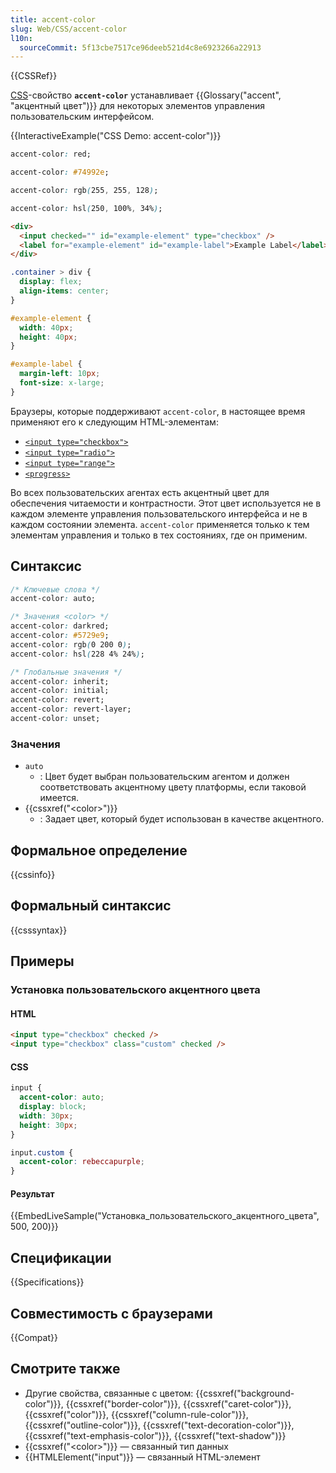 ```yaml
---
title: accent-color
slug: Web/CSS/accent-color
l10n:
  sourceCommit: 5f13cbe7517ce96deeb521d4c8e6923266a22913
---
```


{{CSSRef}}

[CSS](/ru/docs/Web/CSS)-свойство **`accent-color`** устанавливает {{Glossary("accent", "акцентный цвет")}} для некоторых элементов управления пользовательским интерфейсом.

{{InteractiveExample("CSS Demo: accent-color")}}

```css interactive-example-choice
accent-color: red;
```

```css interactive-example-choice
accent-color: #74992e;
```

```css interactive-example-choice
accent-color: rgb(255, 255, 128);
```

```css interactive-example-choice
accent-color: hsl(250, 100%, 34%);
```

```html interactive-example
<div>
  <input checked="" id="example-element" type="checkbox" />
  <label for="example-element" id="example-label">Example Label</label>
</div>
```

```css interactive-example
.container > div {
  display: flex;
  align-items: center;
}

#example-element {
  width: 40px;
  height: 40px;
}

#example-label {
  margin-left: 10px;
  font-size: x-large;
}
```

Браузеры, которые поддерживают `accent-color`, в настоящее время применяют его к следующим HTML-элементам:

- [`<input type="checkbox">`](/ru/docs/Web/HTML/Element/input/checkbox)
- [`<input type="radio">`](/ru/docs/Web/HTML/Element/input/radio)
- [`<input type="range">`](/ru/docs/Web/HTML/Element/input/range)
- [`<progress>`](/ru/docs/Web/HTML/Element/progress)

Во всех пользовательских агентах есть акцентный цвет для обеспечения читаемости и контрастности. Этот цвет используется не в каждом элементе управления пользовательского интерфейса и не в каждом состоянии элемента. `accent-color` применяется только к тем элементам управления и только в тех состояниях, где он применим.

## Синтаксис

```css
/* Ключевые слова */
accent-color: auto;

/* Значения <color> */
accent-color: darkred;
accent-color: #5729e9;
accent-color: rgb(0 200 0);
accent-color: hsl(228 4% 24%);

/* Глобальные значения */
accent-color: inherit;
accent-color: initial;
accent-color: revert;
accent-color: revert-layer;
accent-color: unset;
```

### Значения

- `auto`
  - : Цвет будет выбран пользовательским агентом и должен соответствовать акцентному цвету платформы, если таковой имеется.
- {{cssxref("&lt;color&gt;")}}
  - : Задает цвет, который будет использован в качестве акцентного.

## Формальное определение

{{cssinfo}}

## Формальный синтаксис

{{csssyntax}}

## Примеры

### Установка пользовательского акцентного цвета

#### HTML

```html
<input type="checkbox" checked />
<input type="checkbox" class="custom" checked />
```

#### CSS

```css
input {
  accent-color: auto;
  display: block;
  width: 30px;
  height: 30px;
}

input.custom {
  accent-color: rebeccapurple;
}
```

#### Результат

{{EmbedLiveSample("Установка_пользовательского_акцентного_цвета", 500, 200)}}

## Спецификации

{{Specifications}}

## Совместимость с браузерами

{{Compat}}

## Смотрите также

- Другие свойства, связанные с цветом: {{cssxref("background-color")}}, {{cssxref("border-color")}}, {{cssxref("caret-color")}}, {{cssxref("color")}}, {{cssxref("column-rule-color")}}, {{cssxref("outline-color")}}, {{cssxref("text-decoration-color")}}, {{cssxref("text-emphasis-color")}}, {{cssxref("text-shadow")}}
- {{cssxref("&lt;color&gt;")}} — связанный тип данных
- {{HTMLElement("input")}} — связанный HTML-элемент
